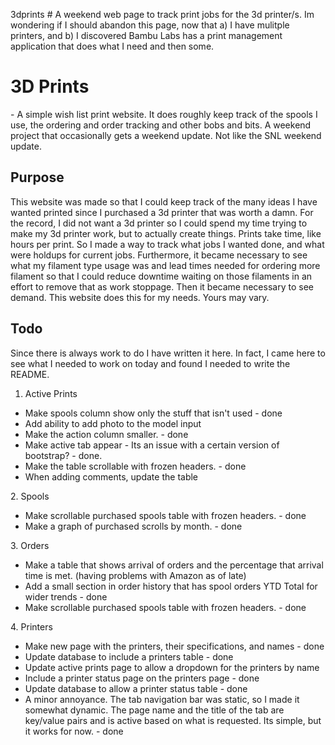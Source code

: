 3dprints # A weekend web page to track print jobs for the 3d printer/s.  Im wondering if I should abandon this page, now that a) I have mulitple printers, and b) I discovered Bambu Labs has a print management application that does what I need and then some.

<h1>3D Prints</h1> - A simple wish list print website.  It does roughly keep track of the spools I use, the ordering and order tracking and other bobs and bits.  A weekend project that occasionally gets a weekend update.  Not like the SNL weekend update.

<h2>Purpose</h2>

This website was made so that I could keep track of the many ideas I have wanted printed since I purchased a 3d printer that was worth a damn.  For the record, I did not want a 3d printer so I could spend my time trying to make my 3d printer work, but to actually create things.  Prints take time, like hours per print.  So I made a way to track what jobs I wanted done, and what were holdups for current jobs.  Furthermore, it  became necessary to see what my filament type usage was and lead times needed for ordering more filament so that I could reduce downtime waiting on those filaments in an effort to remove that as work stoppage.  Then it became necessary to see demand.  This website does this for my needs.  Yours may vary.

<h2>Todo</h2>
Since there is always work to do I have written it here.  In fact, I came here to see what I needed to work on today and found I needed to write the README.

1. Active Prints
<ul>
  <li>Make spools column show only the stuff that isn't used - done</li>
  <li>Add ability to add photo to the model input </li>
  <li>Make the action column smaller. - done</li>
  <li>Make active tab appear - Its an issue with a certain version of bootstrap? - done.</li>
  <li>Make the table scrollable with frozen headers. - done</li>
  <li>When adding comments, update the table</li>
</ul>
2. Spools
<ul>
  <li>Make scrollable purchased spools table with frozen headers. - done</li>
  <li>Make a graph of purchased scrolls by month. - done</li>
</ul>
3. Orders
<ul>
  <li> Make a table that shows arrival of orders and the percentage that arrival time is met.  (having problems with Amazon as of late) </li>
  <li>Add a small section in order history that has spool orders YTD Total for wider trends - done</li>
  <li>Make scrollable purchased spools table with frozen headers. - done</li>
</ul>
4. Printers
<ul>
  <li>Make new page with the printers, their specifications, and names - done</li>
  <li>Update database to include a printers table - done</li>
  <li>Update active prints page to allow a dropdown for the printers by name</li>
  <li>Include a printer status page on the printers page - done</li>
  <li>Update database to allow a printer status table - done</li>
  <li>A minor annoyance.  The tab navigation bar was static, so I made it somewhat dynamic.  The page name and the title of the tab are key/value pairs and is active based on what is requested.  Its simple, but it works for now. - done</li>
</ul>

